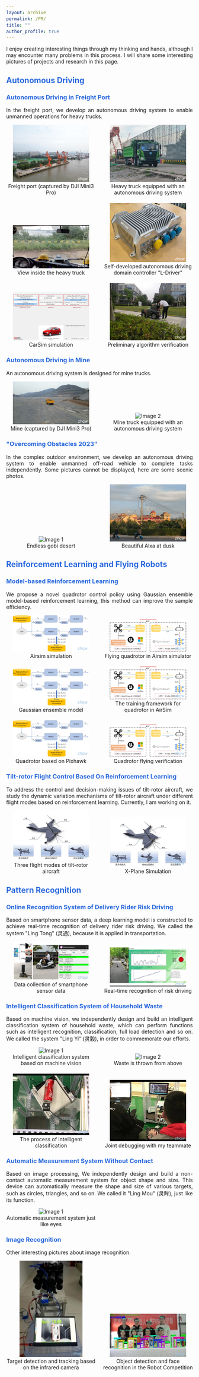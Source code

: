 ```yaml
---
layout: archive
permalink: /PR/
title: ""
author_profile: true
---
```

<p style="text-align: justify">
I enjoy creating interesting things through my thinking and hands, although I may encounter many problems in this process. I will share some interesting pictures of projects and research in this page.
</p>

## <font color="#2B6ADD" > Autonomous Driving </font>

### <font color="#2B6ADD" > Autonomous Driving in Freight Port </font>
<p style="text-align: justify">
In the freight port, we develop an autonomous driving system to enable unmanned operations for heavy trucks.
</p>

<div style="display: grid; grid-template-columns: repeat(2, 1fr); gap: 20px;align-items: flex-end">
  <figure style="margin: 0; text-align: center;">
    <img src="/images/AD/1.jpg" alt="Image 1" style="width: 85%; height: auto;" />
    <figcaption>Freight port (captured by DJI Mini3 Pro)</figcaption>
  </figure>

  <figure style="margin: 0; text-align: center;">
    <img src="/images/AD/2.jpg" alt="Image 2" style="width: 85%; height: auto;" />
    <figcaption>Heavy truck equipped with an autonomous driving system</figcaption>
  </figure>

  <figure style="margin: 0; text-align: center;">
    <img src="/images/AD/3.jpg" alt="Image 3" style="width: 85%; height: auto;" />
    <figcaption>View inside the heavy truck</figcaption>
  </figure>

  <figure style="margin: 0; text-align: center;">
    <img src="/images/AD/4.jpg" alt="Image 4" style="width: 85%; height: auto;" />
    <figcaption>Self-developed autonomous driving domain controller "L-Driver"</figcaption>
  </figure>

  <figure style="margin: 0; text-align: center;">
  <img src="/images/AD/5.jpg" alt="Image 5" style="width: 85%; height: auto;" />
  <figcaption>CarSim simulation</figcaption>
  </figure>

  <figure style="margin: 0; text-align: center;">
  <img src="/images/AD/6.jpg" alt="Image 6" style="width: 85%; height: auto;" />
  <figcaption>Preliminary algorithm verification</figcaption>
  </figure>

</div>

### <font color="#2B6ADD" > Autonomous Driving in Mine </font>
<p style="text-align: justify">
An autonomous driving system is designed for mine trucks.
</p>
<div style="display: grid; grid-template-columns: repeat(2, 1fr); gap: 20px;align-items: flex-end">
  <figure style="margin: 0; text-align: center;">
    <img src="/images/AD/7.jpg" alt="Image 1" style="width: 85%; height: auto;" />
    <figcaption>Mine (captured by DJI Mini3 Pro)</figcaption>
  </figure>

  <figure style="margin: 0; text-align: center;">
    <img src="/images/AD/8.jpg" alt="Image 2" style="width: 85%; height: auto;" />
    <figcaption>Mine truck equipped with an autonomous driving system</figcaption>
  </figure>
</div>

### <font color="#2B6ADD" >"Overcoming Obstacles 2023"</font>
<p style="text-align: justify">
In the complex outdoor environment, we develop an autonomous driving system to enable unmanned off-road vehicle to complete tasks independently. Some pictures cannot be displayed, here are some scenic photos.
</p>

<div style="display: grid; grid-template-columns: repeat(2, 1fr); gap: 20px;align-items: flex-end">
  <figure style="margin: 0; text-align: center;">
    <img src="/images/AD/9.jpg" alt="Image 1" style="width: 85%; height: auto;" />
    <figcaption>Endless gobi desert </figcaption>
  </figure>

  <figure style="margin: 0; text-align: center;">
    <img src="/images/AD/10.jpg" alt="Image 2" style="width: 85%; height: auto;" />
    <figcaption>Beautiful Alxa at dusk</figcaption>
  </figure>
</div>

## <font color="#2B6ADD" > Reinforcement Learning and Flying Robots</font>

### <font color="#2B6ADD" > Model-based Reinforcement Learning </font>

<p style="text-align: justify">
We propose a novel quadrotor control policy using Gaussian ensemble model-based reinforcement learning, this method can improve the sample efficiency.
</p>

<div style="display: grid; grid-template-columns: repeat(2, 1fr); gap: 20px;align-items: flex-end">
  <figure style="margin: 0; text-align: center;">
    <img src="/images/RL/3.jpg" alt="Image 1" style="width: 85%; height: auto;" />
    <figcaption>Airsim simulation</figcaption>
  </figure>

  <figure style="margin: 0; text-align: center;">
    <img src="/images/RL/4.jpg" alt="Image 2" style="width: 85%; height: auto;" />
    <figcaption>Flying quadrotor in Airsim simulator</figcaption>
  </figure>
    <figure style="margin: 0; text-align: center;">
    <img src="/images/RL/3.jpg" alt="Image 3" style="width: 85%; height: auto;" />
    <figcaption>Gaussian ensemble model</figcaption>
  </figure>

  <figure style="margin: 0; text-align: center;">
    <img src="/images/RL/4.jpg" alt="Image 4" style="width: 85%; height: auto;" />
    <figcaption>The training framework for quadrotor in AirSim</figcaption>
  </figure>
    <figure style="margin: 0; text-align: center;">
    <img src="/images/RL/3.jpg" alt="Image 5" style="width: 85%; height: auto;" />
    <figcaption>Quadrotor based on Pixhawk</figcaption>
  </figure>

  <figure style="margin: 0; text-align: center;">
    <img src="/images/RL/4.jpg" alt="Image 6" style="width: 85%; height: auto;" />
    <figcaption>Quadrotor flying verification</figcaption>
  </figure>
</div>

### <font color="#2B6ADD" > Tilt-rotor Flight Control Based On Reinforcement Learning </font>

<p style="text-align: justify">
To address the control and decision-making issues of tilt-rotor aircraft, we study the dynamic variation mechanisms of tilt-rotor aircraft under different flight modes based on reinforcement learning. Currently, I am working on it.
</p>

<div style="display: grid; grid-template-columns: repeat(2, 1fr); gap: 20px;align-items: flex-end">
  <figure style="margin: 0; text-align: center;">
    <img src="/images/RL/5.jpg" alt="Image 1" style="width: 85%; height: auto;" />
    <figcaption>Three flight modes of tilt-rotor aircraft</figcaption>
  </figure>

  <figure style="margin: 0; text-align: center;">
    <img src="/images/RL/5.jpg" alt="Image 2" style="width: 85%; height: auto;" />
    <figcaption>X-Plane Simulation</figcaption>
  </figure>
</div>

## <font color="#2B6ADD" > Pattern Recognition</font>

### <font color="#2B6ADD" > Online Recognition System of Delivery Rider Risk Driving</font>

<p style="text-align: justify">
Based on smartphone sensor data, a deep learning model is constructed to achieve real-time recognition of delivery rider risk driving. We called the system "Ling Tong" (灵通), because it is applied in transportation.
</p>

<div style="display: grid; grid-template-columns: repeat(2, 1fr); gap: 20px;align-items: flex-end">
  <figure style="margin: 0; text-align: center;">
    <img src="/images/PR/LT_1.png" alt="Image 1" style="width: 85%; height: auto;" />
    <figcaption>Data collection of smartphone sensor data</figcaption>
  </figure>

  <figure style="margin: 0; text-align: center;">
    <img src="/images/PR/LT_2.jpg" alt="Image 2" style="width: 85%; height: auto;" />
    <figcaption>Real-time recognition of risk driving</figcaption>
  </figure>
</div>

### <font color="#2B6ADD" >Intelligent Classification System of Household Waste</font>

<p style="text-align: justify">
Based on machine vision, we independently design and build an intelligent classification system of household waste, which can perform functions such as intelligent recognition, classification, full load detection and so on. We called the system "Ling Yi" (灵毅), in order to commemorate our efforts.
</p>

<div style="display: grid; grid-template-columns: repeat(2, 1fr); gap: 20px;align-items: flex-end">
  <figure style="margin: 0; text-align: center;">
    <img src="/images/PR/LY_1.jpg" alt="Image 1" style="width: 70%; height: auto;" />
    <figcaption>Intelligent classification system based on machine vision</figcaption>
  </figure>

  <figure style="margin: 0; text-align: center;">
    <img src="/images/PR/LY_2.jpg" alt="Image 2" style="width: 85%; height: auto;" />
    <figcaption>Waste is thrown from above</figcaption>
  </figure>
  <figure style="margin: 0; text-align: center;">
    <img src="/images/PR/LY_3.jpg" alt="Image 3" style="width: 85%; height: auto;" />
    <figcaption>The process of intelligent classification</figcaption>
  </figure>
  <figure style="margin: 0; text-align: center;">
    <img src="/images/PR/LY_4.jpg" alt="Image 4" style="width: 85%; height: auto;" />
    <figcaption>Joint debugging with my teammate</figcaption>
  </figure>
</div>

### <font color="#2B6ADD" >Automatic Measurement System Without Contact</font>

<p style="text-align: justify">
Based on image processing, We independently design and build a non-contact automatic measurement system for object shape and size. This device can automatically measure the shape and size of various targets, such as circles, triangles, and so on. We called it "Ling Mou" (灵眸), just like its function.
</p>
<div style="display: grid; grid-template-columns: repeat(2, 1fr); gap: 20px;align-items: flex-end">
  <figure style="margin: 0; text-align: center;">
    <img src="/images/PR/LM_1.jpg" alt="Image 1" style="width: 70%; height: auto;" />
    <figcaption>Automatic measurement system just like eyes</figcaption>
  </figure>
</div>

### <font color="#2B6ADD" > Image Recognition</font>

<p style="text-align: justify">
Other interesting pictures about image recognition.
</p>

<div style="display: grid; grid-template-columns: repeat(2, 1fr); gap: 20px;align-items: flex-end">

  <figure style="margin: 0; text-align: center;">
  <img src="/images/PR/IR_2.jpg" alt="Image 2" style="width: 70%; height: auto;" />
  <figcaption>Target detection and tracking based on the infrared camera</figcaption>
  </figure>
  <figure style="margin: 0; text-align: center;">
    <img src="/images/PR/IR_1.jpg" alt="Image 1" style="width: 85%; height: auto;" />
    <figcaption>Object detection and face recognition in the Robot Competition</figcaption>
  </figure>
</div>
